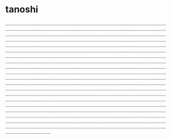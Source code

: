 # tanoshi
...................................................................................................................................................................................................................................................................................................................................................................................................................................................................................................................................................................................................................................................................................................................................................................................................................................................................................................................................................................................................................................................................................................................................................................................................................................................................................................................................................................................................................................................................................................................................................................................................................................................................................................................................................................................................................................................................................................................................................................................................................................................................................................................................................................................................................................................................................................................................................................................................................................................................................................................................................................................................................